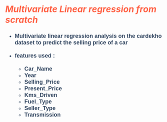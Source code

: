 <h1 style="color:Tomato;"><b><i>Multivariate Linear regression from scratch</i></b></h1>  

<h4  style="font-family:Tahoma, Geneva, sans-serif;font-size:18px;color:#334761"><ul><li>Multivariate linear regression analysis on the cardekho dataset to predict the selling price of a car</li><br><li>features used : <ul><br><li>Car_Name	</li><li>Year	</li><li>Selling_Price	</li><li>Present_Price	</li><li>Kms_Driven	</li><li>Fuel_Type	</li><li>Seller_Type	</li><li>Transmission	</li></ul></li><br>
